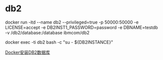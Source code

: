 # db2

docker run -itd --name db2 --privileged=true -p 50000:50000 -e LICENSE=accept -e DB2INST1_PASSWORD=password -e DBNAME=testdb  -v /db2/database:/database ibmcom/db2

docker exec -ti db2 bash -c "su - ${DB2INSTANCE}"

[Docker安装DB2数据库](https://www.cnblogs.com/werr370/p/16072984.html)
